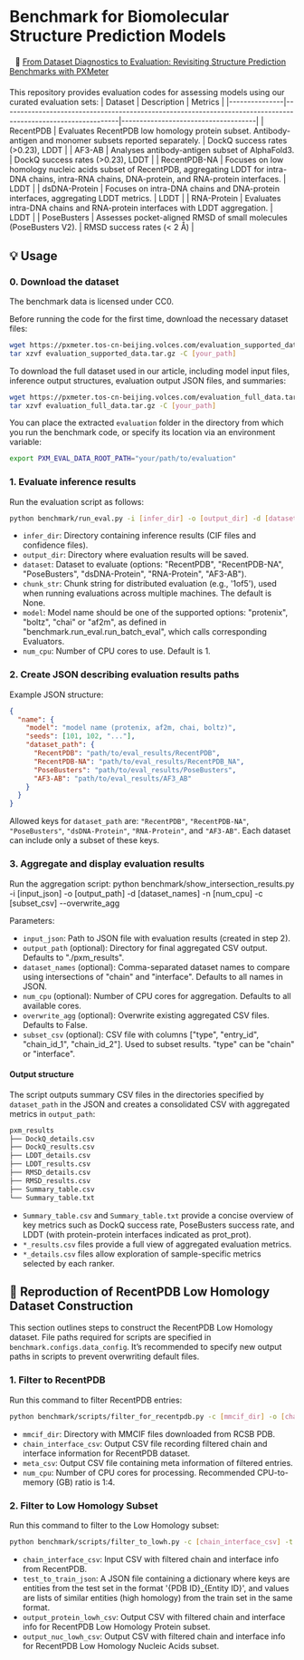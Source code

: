 # Benchmark for Biomolecular Structure Prediction Models

<div align="left" style="margin: 20px 0;">
<span style="margin: 0 10px;">📄 <a href="URL">From Dataset Diagnostics to Evaluation: Revisiting
Structure Prediction Benchmarks with PXMeter</a></span>
</div>


This repository provides evaluation codes for assessing models using our curated evaluation sets:
| Dataset       | Description                                                                                                  | Metrics                             |
|---------------|--------------------------------------------------------------------------------------------------------------|-------------------------------------|
| RecentPDB     | Evaluates RecentPDB low homology protein subset. Antibody-antigen and monomer subsets reported separately.   | DockQ success rates (>0.23), LDDT   |
| AF3-AB        | Analyses antibody-antigen subset of AlphaFold3.                                                              | DockQ success rates (>0.23), LDDT   |
| RecentPDB-NA  | Focuses on low homology nucleic acids subset of RecentPDB, aggregating LDDT for intra-DNA chains, intra-RNA chains, DNA-protein, and RNA-protein interfaces. | LDDT                                |
| dsDNA-Protein | Focuses on intra-DNA chains and DNA-protein interfaces, aggregating LDDT metrics.                            | LDDT                                |
| RNA-Protein   | Evaluates intra-DNA chains and RNA-protein interfaces with LDDT aggregation.                                 | LDDT                                |
| PoseBusters   | Assesses pocket-aligned RMSD of small molecules (PoseBusters V2).                                            | RMSD success rates (< 2 Å)          |

## 💡 Usage

### 0. Download the dataset

The benchmark data is licensed under CC0.

Before running the code for the first time, download the necessary dataset files:
```bash
wget https://pxmeter.tos-cn-beijing.volces.com/evaluation_supported_data.tar.gz
tar xzvf evaluation_supported_data.tar.gz -C [your_path]
```

To download the full dataset used in our article, including model input files, inference output structures, evaluation output JSON files, and summaries:
```bash
wget https://pxmeter.tos-cn-beijing.volces.com/evaluation_full_data.tar.gz
tar xzvf evaluation_full_data.tar.gz -C [your_path]
```

You can place the extracted `evaluation` folder in the directory from which you run the benchmark code, or specify its location via an environment variable:
```bash
export PXM_EVAL_DATA_ROOT_PATH="your/path/to/evaluation"
```

### 1. Evaluate inference results

Run the evaluation script as follows:
```bash
python benchmark/run_eval.py -i [infer_dir] -o [output_dir] -d [dataset] -c [chunk_str] -m [model] -n [num_cpu]
```

- `infer_dir`: Directory containing inference results (CIF files and confidence files).
- `output_dir`: Directory where evaluation results will be saved.
- `dataset`: Dataset to evaluate (options: "RecentPDB", "RecentPDB-NA", "PoseBusters", "dsDNA-Protein", "RNA-Protein", "AF3-AB").
- `chunk_str`: Chunk string for distributed evaluation (e.g., '1of5'), used when running evaluations across multiple machines. The default is None.
- `model`: Model name should be one of the supported options: "protenix", "boltz", "chai" or "af2m", as defined in "benchmark.run_eval.run_batch_eval", which calls corresponding Evaluators.
- `num_cpu`: Number of CPU cores to use. Default is 1.


### 2. Create JSON describing evaluation results paths

Example JSON structure:
```json
{
  "name": {
    "model": "model name (protenix, af2m, chai, boltz)",
    "seeds": [101, 102, "..."],
    "dataset_path": {
      "RecentPDB": "path/to/eval_results/RecentPDB",
      "RecentPDB-NA": "path/to/eval_results/RecentPDB_NA",
      "PoseBusters": "path/to/eval_results/PoseBusters",
      "AF3-AB": "path/to/eval_results/AF3_AB"
    }
  }
}
```

Allowed keys for `dataset_path` are:
`"RecentPDB"`, `"RecentPDB-NA"`, `"PoseBusters"`, `"dsDNA-Protein"`, `"RNA-Protein"`, and `"AF3-AB"`.
Each dataset can include only a subset of these keys.


### 3. Aggregate and display evaluation results

Run the aggregation script:
python benchmark/show_intersection_results.py -i [input_json] -o [output_path] -d [dataset_names] -n [num_cpu] -c [subset_csv] --overwrite_agg

Parameters:
- `input_json`: Path to JSON file with evaluation results (created in step 2).
- `output_path` (optional): Directory for final aggregated CSV output. Defaults to "./pxm_results".
- `dataset_names` (optional): Comma-separated dataset names to compare using intersections of "chain" and "interface". Defaults to all names in JSON.
- `num_cpu` (optional): Number of CPU cores for aggregation. Defaults to all available cores.
- `overwrite_agg` (optional): Overwrite existing aggregated CSV files. Defaults to False.
- `subset_csv` (optional): CSV file with columns ["type", "entry_id", "chain_id_1", "chain_id_2"]. Used to subset results. "type" can be "chain" or "interface".


#### Output structure

The script outputs summary CSV files in the directories specified by `dataset_path` in the JSON and creates a consolidated CSV with aggregated metrics in `output_path`:

```bash
pxm_results
├── DockQ_details.csv
├── DockQ_results.csv
├── LDDT_details.csv
├── LDDT_results.csv
├── RMSD_details.csv
├── RMSD_results.csv
├── Summary_table.csv
└── Summary_table.txt
```

- `Summary_table.csv` and `Summary_table.txt` provide a concise overview of key metrics such as DockQ success rate, PoseBusters success rate, and LDDT (with protein-protein interfaces indicated as prot_prot).
- `*_results.csv` files provide a full view of aggregated evaluation metrics.
- `*_details.csv` files allow exploration of sample-specific metrics selected by each ranker.


## 🔄 Reproduction of RecentPDB Low Homology Dataset Construction

This section outlines steps to construct the RecentPDB Low Homology dataset. File paths required for scripts are specified in `benchmark.configs.data_config`. It’s recommended to specify new output paths in scripts to prevent overwriting default files.

### 1. Filter to RecentPDB

Run this command to filter RecentPDB entries:
```bash
python benchmark/scripts/filter_for_recentpdb.py -c [mmcif_dir] -o [chain_interface_csv] -m [meta_csv] -n [num_cpu]
```

- `mmcif_dir`: Directory with MMCIF files downloaded from RCSB PDB.
- `chain_interface_csv`: Output CSV file recording filtered chain and interface information for RecentPDB dataset.
- `meta_csv`: Output CSV file containing meta information of filtered entries.
- `num_cpu`: Number of CPU cores for processing. Recommended CPU-to-memory (GB) ratio is 1:4.


### 2. Filter to Low Homology Subset

Run this command to filter to the Low Homology subset:
```bash
python benchmark/scripts/filter_to_lowh.py -c [chain_interface_csv] -t [test_to_train_json] -o [output_protein_lowh_csv] -n [output_nuc_lowh_csv]
```

- `chain_interface_csv`: Input CSV with filtered chain and interface info from RecentPDB.
- `test_to_train_json`: A JSON file containing a dictionary where keys are entities from the test set in the format '{PDB ID}_{Entity ID}', and values are lists of similar entities (high homology) from the train set in the same format.
- `output_protein_lowh_csv`: Output CSV with filtered chain and interface info for RecentPDB Low Homology Protein subset.
- `output_nuc_lowh_csv`: Output CSV with filtered chain and interface info for RecentPDB Low Homology Nucleic Acids subset.
